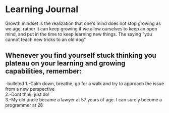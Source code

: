# Learning Journal
Growth mindset is the realization that one's mind does not stop growing as we age, rather it can keep growing if we allow ourselves to keep an open mind, and put in the time to keep learning new things. The saying "you cannot teach new tricks to an old dog" </br>
## Whenever you find yourself stuck thinking you plateau on your learning and growing capabilities, remember: </br>
-bulleted
1.-Calm down, breathe, go for a walk and try to approach the issue from a new perspective </br>
2.-Dont thnk, just do! </br>
3.-My old uncle became a lawyer at 57 years of age. I can surely become a programmer at 28 </br>
